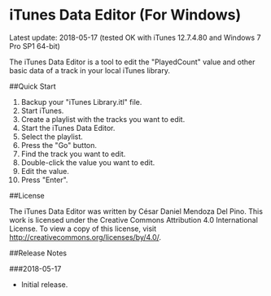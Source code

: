 # iTunes Data Editor (For Windows)

Latest update: 2018-05-17 (tested OK with iTunes 12.7.4.80 and Windows 7 Pro SP1 64-bit)

The iTunes Data Editor is a tool to edit the "PlayedCount" value and other basic data of a track in your local iTunes library.

##Quick Start

1. Backup your "iTunes Library.itl" file.
2. Start iTunes.
3. Create a playlist with the tracks you want to edit.
4. Start the iTunes Data Editor.
5. Select the playlist.
6. Press the "Go" button.
7. Find the track you want to edit.
8. Double-click the value you want to edit.
9. Edit the value.
10. Press "Enter".

##License

The iTunes Data Editor was written by César Daniel Mendoza Del Pino. This work is licensed under the Creative Commons Attribution 4.0 International License. To view a copy of this license, visit http://creativecommons.org/licenses/by/4.0/.

##Release Notes

###2018-05-17

- Initial release.